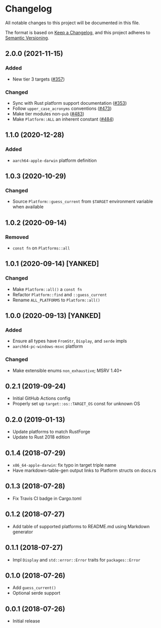 # Changelog

All notable changes to this project will be documented in this file.

The format is based on [Keep a Changelog](https://keepachangelog.com/en/1.0.0/),
and this project adheres to [Semantic Versioning](https://semver.org/spec/v2.0.0.html).

## 2.0.0 (2021-11-15)
### Added
- New tier 3 targets ([#357])

### Changed
- Sync with Rust platform support documentation ([#353])
- Follow `upper_case_acronyms` conventions ([#473])
- Make tier modules non-`pub` ([#483])
- Make `Platform::ALL` an inherent constant ([#484])

[#353]: https://github.com/rustsec/rustsec/pull/353
[#357]: https://github.com/rustsec/rustsec/pull/357
[#473]: https://github.com/rustsec/rustsec/pull/473
[#483]: https://github.com/rustsec/rustsec/pull/483
[#484]: https://github.com/rustsec/rustsec/pull/484

## 1.1.0 (2020-12-28)
### Added
- `aarch64-apple-darwin` platform definition

## 1.0.3 (2020-10-29)
### Changed
- Source `Platform::guess_current` from `$TARGET` environment variable when
  available

## 1.0.2 (2020-09-14)
### Removed
- `const fn` on `Platforms::all`

## 1.0.1 (2020-09-14) [YANKED]
### Changed
- Make `Platform::all()` a `const fn`
- Refactor `Platform::find` and `::guess_current`
- Rename `ALL_PLATFORMS` to `Platform::all()`

## 1.0.0 (2020-09-13) [YANKED]
### Added
- Ensure all types have `FromStr`, `Display`, and `serde` impls
- `aarch64-pc-windows-msvc` platform

### Changed
- Make extensible enums `non_exhaustive`; MSRV 1.40+

## 0.2.1 (2019-09-24)

- Initial GitHub Actions config
- Properly set up `target::os::TARGET_OS` const for unknown OS

## 0.2.0 (2019-01-13)

- Update platforms to match RustForge
- Update to Rust 2018 edition

## 0.1.4 (2018-07-29)

- `x86_64-apple-darwin`: fix typo in target triple name
- Have markdown-table-gen output links to Platform structs on docs.rs

## 0.1.3 (2018-07-28)

- Fix Travis CI badge in Cargo.toml

## 0.1.2 (2018-07-27)

- Add table of supported platforms to README.md using Markdown generator

## 0.1.1 (2018-07-27)

- Impl `Display` and `std::error::Error` traits for `packages::Error`

## 0.1.0 (2018-07-26)

- Add `guess_current()`
- Optional serde support

## 0.0.1 (2018-07-26)

- Initial release
